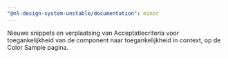 ```yaml
---
"@nl-design-system-unstable/documentation": minor
---
```


Nieuwe snippets en verplaatsing van Acceptatiecriteria voor toegankelijkheid van de component naar toegankelijkheid in context, op de Color Sample pagina.
